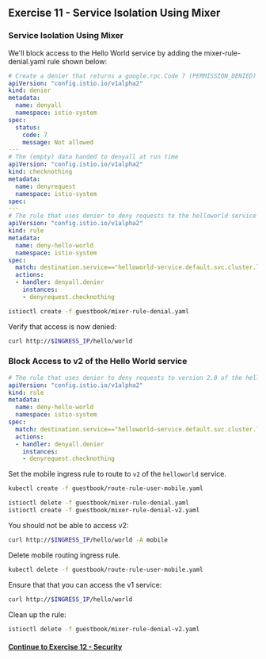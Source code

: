 ## Exercise 11 - Service Isolation Using Mixer

### Service Isolation Using Mixer

We'll block access to the Hello World service by adding the mixer-rule-denial.yaml rule shown below:

```yaml
# Create a denier that returns a google.rpc.Code 7 (PERMISSION_DENIED)
apiVersion: "config.istio.io/v1alpha2"
kind: denier
metadata:
  name: denyall
  namespace: istio-system
spec:
  status:
    code: 7
    message: Not allowed
---
# The (empty) data handed to denyall at run time
apiVersion: "config.istio.io/v1alpha2"
kind: checknothing
metadata:
  name: denyrequest
  namespace: istio-system
spec:
---
# The rule that uses denier to deny requests to the helloworld service
apiVersion: "config.istio.io/v1alpha2"
kind: rule
metadata:
  name: deny-hello-world
  namespace: istio-system
spec:
  match: destination.service=="helloworld-service.default.svc.cluster.local"
  actions:
  - handler: denyall.denier
    instances:
    - denyrequest.checknothing
```

```sh
istioctl create -f guestbook/mixer-rule-denial.yaml
```

Verify that access is now denied:

```sh
curl http://$INGRESS_IP/hello/world
```

### Block Access to v2 of the Hello World service

```yaml
# The rule that uses denier to deny requests to version 2.0 of the helloworld service
apiVersion: "config.istio.io/v1alpha2"
kind: rule
metadata:
  name: deny-hello-world
  namespace: istio-system
spec:
  match: destination.service=="helloworld-service.default.svc.cluster.local" && destination.labels["version"] == "2.0"
  actions:
  - handler: denyall.denier
    instances:
    - denyrequest.checknothing
```
Set the mobile ingress rule to route to `v2` of the `helloworld` service.
```sh
kubectl create -f guestbook/route-rule-user-mobile.yaml
```

```sh
istioctl delete -f guestbook/mixer-rule-denial.yaml
istioctl create -f guestbook/mixer-rule-denial-v2.yaml
```

You should not be able to access v2:
```sh
curl http://$INGRESS_IP/hello/world -A mobile
```

Delete mobile routing ingress rule.
```sh
kubectl delete -f guestbook/route-rule-user-mobile.yaml
```

Ensure that that you can access the v1 service:
```sh
curl http://$INGRESS_IP/hello/world
```

Clean up the rule:

```sh
istioctl delete -f guestbook/mixer-rule-denial-v2.yaml
```

#### [Continue to Exercise 12 - Security](../exercise-12/README.md)

